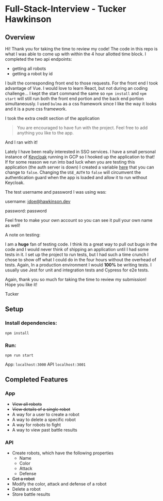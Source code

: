 # Full-Stack-Interview - Tucker Hawkinson

## Overview

Hi! Thank you for taking the time to review my code! The code in this repo is what I was able to come up with within the 4 hour allotted time block. I completed the two api endpoints:

- getting all robots
- getting a robot by id

I built the corresponding front end to those requests. For the front end I took advantage of Vue. I would love to learn React, but not during an coding challenge... I kept the start command the same so `npm install` and `npm start` will still run both the front end portion and the back end portion simultaneously. I used `bulma` as a css framework since I like the way it looks and it is a pure css framework.

I took the extra credit section of the application

> You are encouraged to have fun with the project. Feel free to add anything you like to the app.

And I ran with it!

Lately I have been really interested in SSO services. I have a small personal instance of [Keycloak](https://www.keycloak.org/) running in GCP so I hooked up the application to that! If for some reason we run into bad luck when you are testing this application (the auth server is down) I created a variable [here](https://github.com/hawkeye2013/react-full-stack-interview/blob/ec3b4bb79ad1516b171c37245b3b562b8b1067e5/src/main.js#L9) that you can change to `false`. Changing the `USE_AUTH` to `false` will circumvent the authentication guard when the app is loaded and allow it to run without Keycloak.

The test username and password I was using was:

username: jdoe@hawkinson.dev

password: password

Feel free to make your own account so you can see it pull your own name as well!

A note on testing:

I am a **huge** fan of testing code. I think its a great way to pull out bugs in the code and I would never think of shipping an application until I had some tests in it. I set up the project to run tests, but I had such a time crunch I chose to show off what I could do in the four hours without the overhead of tests. Again, In a production environment I would **100%** be writing tests. I usually use Jest for unit and integration tests and Cypress for e2e tests.

Again, thank you so much for taking the time to review my submission! Hope you like it!

Tucker

## Setup

### Install dependencies:

`npm install`

### Run:

`npm run start`

App: `localhost:3000`
API `localhost:3001`

## Completed Features

### App

- ~~View all robots~~
- ~~View details of a single robot~~
- A way for a user to create a robot
- A way to delete a specific robot
- A way for robots to fight
- A way to view past battle results

### API

- Create robots, which have the following properties
  - Name
  - Color
  - Attack
  - Defense
- ~~Get a robot~~
- Modify the color, attack and defense of a robot
- Delete a robot
- Store battle results
